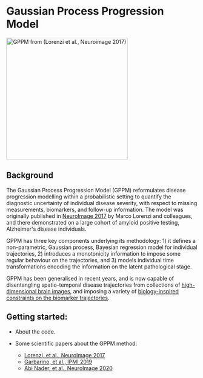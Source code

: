 # Gaussian Process Progression Model

<img src="../../_static/img/gppm_AD.png" width="320px" alt="GPPM from (Lorenzi et al., Neuroimage 2017)">

## Background
The Gaussian Process Progression Model (GPPM) reformulates disease progression modelling within a probabilistic setting to quantify the diagnostic uncertainty of individual disease severity, with respect to missing measurements, biomarkers, and follow-up information. The model was originally published in [NeuroImage 2017](https://pubmed.ncbi.nlm.nih.gov/29079521/) by Marco Lorenzi and colleagues, and there demonstrated on a large cohort of amyloid positive testing, Alzheimer's disease individuals.

GPPM has three key components underlying its methodology: 1) it defines a non-parametric, Gaussian process, Bayesian regression model for individual trajectories, 2) introduces a monotonicity information to impose some regular behaviour on the trajectories, and 3) models individual time transformations encoding the information on the latent pathological stage.

GPPM has been generalised in recent years, and is now capable of disentangling spatio-temporal disease trajectories from collections of [high-dimensional brain images](https://doi.org/10.1016/j.neuroimage.2019.116266), and imposing a variety of [biology-inspired constraints on the biomarker trajectories](https://link.springer.com/chapter/10.1007/978-3-030-20351-1_5).


## Getting started:

- About the code.

- Some scientific papers about the GPPM method:
  - [Lorenzi, et al., NeuroImage 2017](https://pubmed.ncbi.nlm.nih.gov/29079521/)
  - [Garbarino, et al., IPMI 2019](https://doi.org/10.1002/alz.12083)
  - [Abi Nader, et al., NeuroImage 2020](https://link.springer.com/chapter/10.1007/978-3-030-20351-1_5)

